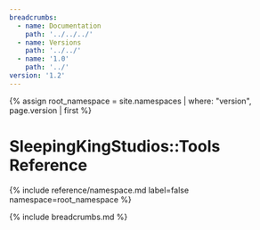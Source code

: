 ```yaml
---
breadcrumbs:
  - name: Documentation
    path: '../../../'
  - name: Versions
    path: '../../'
  - name: '1.0'
    path: '../'
version: '1.2'
---
```


{% assign root_namespace = site.namespaces | where: "version", page.version | first %}

# SleepingKingStudios::Tools Reference

{% include reference/namespace.md label=false namespace=root_namespace %}

{% include breadcrumbs.md %}
